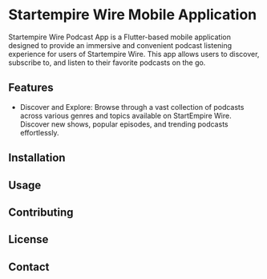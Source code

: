 # Startempire Wire Mobile Application

Startempire Wire Podcast App is a Flutter-based mobile application designed to provide an immersive and convenient podcast listening experience for users of Startempire Wire. This app allows users to discover, subscribe to, and listen to their favorite podcasts on the go.

## Features

-   Discover and Explore: Browse through a vast collection of podcasts across various genres and topics available on StartEmpire Wire. Discover new shows, popular episodes, and trending podcasts effortlessly.

## Installation

## Usage

## Contributing

## License

## Contact
